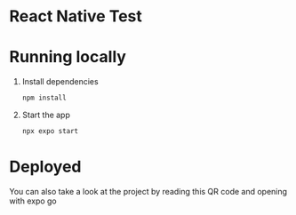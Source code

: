 # React Native Test

# Running locally

1. Install dependencies

   ```bash
   npm install
   ```

2. Start the app

   ```bash
   npx expo start
   ```

# Deployed

You can also take a look at the project by reading this QR code and opening with expo go
